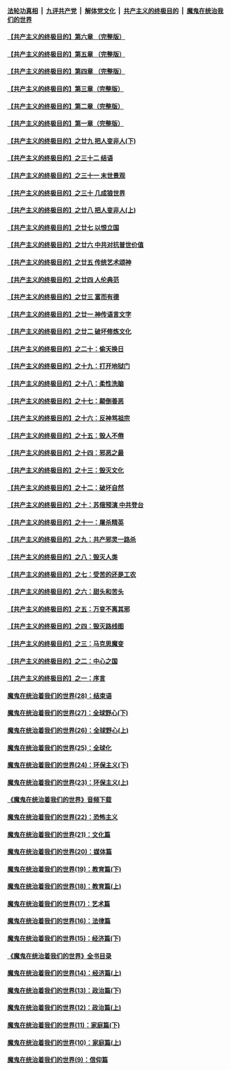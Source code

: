 ####  [法轮功真相](../../../../basic/blob/master/README.md?t=04160130) &nbsp;|&nbsp; [九评共产党](../../../../9ping.md/blob/master/README.md?t=04160130) &nbsp;|&nbsp; [解体党文化](../../../../jtdwh.md/blob/master/README.md?t=04160130)  &nbsp;|&nbsp; [共产主义的终极目的](../../../../gczydzjmd.md/blob/master/README.md?t=04160130) &nbsp;|&nbsp; [魔鬼在统治我们的世界](../../../../mgztzwmdsj.md/blob/master/README.md?t=04160130) 

#### [【共产主义的终极目的】第六章 （完整版）](../pages/nsc422/n11428913.md?t=04160130) 

#### [【共产主义的终极目的】第五章 （完整版）](../pages/nsc422/n11428912.md?t=04160130) 

#### [【共产主义的终极目的】第四章 （完整版）](../pages/nsc422/n11428907.md?t=04160130) 

#### [【共产主义的终极目的】第三章（完整版）](../pages/nsc422/n11428848.md?t=04160130) 

#### [【共产主义的终极目的】第二章（完整版）](../pages/nsc422/n11428831.md?t=04160130) 

#### [【共产主义的终极目的】第一章（完整版）](../pages/nsc422/n11417651.md?t=04160130) 

#### [【共产主义的终极目的】之廿九 把人变非人(下)](../pages/nsc422/n11344140.md?t=04160130) 

#### [【共产主义的终极目的】之三十二 结语](../pages/nsc422/n11360535.md?t=04160130) 

#### [【共产主义的终极目的】之三十一 末世景观](../pages/nsc422/n11351129.md?t=04160130) 

#### [【共产主义的终极目的】之三十 几成狼世界](../pages/nsc422/n11348280.md?t=04160130) 

#### [【共产主义的终极目的】之廿八 把人变非人(上)](../pages/nsc422/n11340492.md?t=04160130) 

#### [【共产主义的终极目的】之廿七 以恨立国](../pages/nsc422/n11336944.md?t=04160130) 

#### [【共产主义的终极目的】之廿六 中共对抗普世价值](../pages/nsc422/n11324785.md?t=04160130) 

#### [【共产主义的终极目的】之廿五 传统艺术颂神](../pages/nsc422/n11296396.md?t=04160130) 

#### [【共产主义的终极目的】之廿四 人伦典范](../pages/nsc422/n11296397.md?t=04160130) 

#### [【共产主义的终极目的】之廿三 富而有德](../pages/nsc422/n11283598.md?t=04160130) 

#### [【共产主义的终极目的】之廿一 神传语言文字](../pages/nsc422/n11263265.md?t=04160130) 

#### [【共产主义的终极目的】之廿二 破坏修炼文化](../pages/nsc422/n11245728.md?t=04160130) 

#### [【共产主义的终极目的】之二十：偷天换日](../pages/nsc422/n11238846.md?t=04160130) 

#### [【共产主义的终极目的】之十九：打开地狱门](../pages/nsc422/n11206376.md?t=04160130) 

#### [【共产主义的终极目的】之十八：柔性洗脑](../pages/nsc422/n11199994.md?t=04160130) 

#### [【共产主义的终极目的】之十七：颠倒善恶](../pages/nsc422/n11179782.md?t=04160130) 

#### [【共产主义的终极目的】之十六：反神骂祖宗](../pages/nsc422/n11166798.md?t=04160130) 

#### [【共产主义的终极目的】之十五：毁人不倦](../pages/nsc422/n11166792.md?t=04160130) 

#### [【共产主义的终极目的】之十四：邪恶之最](../pages/nsc422/n11150249.md?t=04160130) 

#### [【共产主义的终极目的】之十三：毁灭文化](../pages/nsc422/n11135227.md?t=04160130) 

#### [【共产主义的终极目的】之十二：破坏自然](../pages/nsc422/n11135214.md?t=04160130) 

#### [【共产主义的终极目的】之十：苏俄预演 中共登台](../pages/nsc422/n11118424.md?t=04160130) 

#### [【共产主义的终极目的】之十一：屠杀精英](../pages/nsc422/n11118442.md?t=04160130) 

#### [【共产主义的终极目的】之九：共产邪灵一路杀](../pages/nsc422/n11114139.md?t=04160130) 

#### [【共产主义的终极目的】之八：毁灭人类](../pages/nsc422/n11108503.md?t=04160130) 

#### [【共产主义的终极目的】之七：受苦的还是工农](../pages/nsc422/n11101809.md?t=04160130) 

#### [【共产主义的终极目的】之六：甜头和苦头](../pages/nsc422/n11096971.md?t=04160130) 

#### [【共产主义的终极目的】之五：万变不离其邪](../pages/nsc422/n11091285.md?t=04160130) 

#### [【共产主义的终极目的】之四：毁灭路线图](../pages/nsc422/n11086284.md?t=04160130) 

#### [【共产主义的终极目的】之三：马克思魔变](../pages/nsc422/n11061941.md?t=04160130) 

#### [【共产主义的终极目的】之二：中心之国](../pages/nsc422/n11047728.md?t=04160130) 

#### [【共产主义的终极目的】之一：序言](../pages/nsc422/n11086077.md?t=04160130) 

#### [魔鬼在统治着我们的世界(28)：结束语](../pages/nsc422/n10936246.md?t=04160130) 

#### [魔鬼在统治着我们的世界(27)：全球野心(下)](../pages/nsc422/n10928319.md?t=04160130) 

#### [魔鬼在统治着我们的世界(26)：全球野心(上)](../pages/nsc422/n10900318.md?t=04160130) 

#### [魔鬼在统治着我们的世界(25)：全球化](../pages/nsc422/n10788205.md?t=04160130) 

#### [魔鬼在统治着我们的世界(24)：环保主义(下)](../pages/nsc422/n10695307.md?t=04160130) 

#### [魔鬼在统治着我们的世界(23)：环保主义(上)](../pages/nsc422/n10688613.md?t=04160130) 

#### [《魔鬼在统治着我们的世界》音频下载](../pages/nsc422/n10635553.md?t=04160130) 

#### [魔鬼在统治着我们的世界(22)：恐怖主义](../pages/nsc422/n10614727.md?t=04160130) 

#### [魔鬼在统治着我们的世界(21)：文化篇](../pages/nsc422/n10597706.md?t=04160130) 

#### [魔鬼在统治着我们的世界(20)：媒体篇](../pages/nsc422/n10586579.md?t=04160130) 

#### [魔鬼在统治着我们的世界(19)：教育篇(下)](../pages/nsc422/n10564808.md?t=04160130) 

#### [魔鬼在统治着我们的世界(18)：教育篇(上)](../pages/nsc422/n10526970.md?t=04160130) 

#### [魔鬼在统治着我们的世界(17)：艺术篇](../pages/nsc422/n10499093.md?t=04160130) 

#### [魔鬼在统治着我们的世界(16)：法律篇](../pages/nsc422/n10485969.md?t=04160130) 

#### [魔鬼在统治着我们的世界(15)：经济篇(下)](../pages/nsc422/n10469975.md?t=04160130) 

#### [《魔鬼在统治着我们的世界》全书目录](../pages/nsc422/n10464261.md?t=04160130) 

#### [魔鬼在统治着我们的世界(14)：经济篇(上)](../pages/nsc422/n10457370.md?t=04160130) 

#### [魔鬼在统治着我们的世界(13)：政治篇(下)](../pages/nsc422/n10448270.md?t=04160130) 

#### [魔鬼在统治着我们的世界(12)：政治篇(上)](../pages/nsc422/n10444576.md?t=04160130) 

#### [魔鬼在统治着我们的世界(11)：家庭篇(下)](../pages/nsc422/n10440961.md?t=04160130) 

#### [魔鬼在统治着我们的世界(10)：家庭篇(上)](../pages/nsc422/n10435448.md?t=04160130) 

#### [魔鬼在统治着我们的世界(9)：信仰篇](../pages/nsc422/n10432159.md?t=04160130) 


